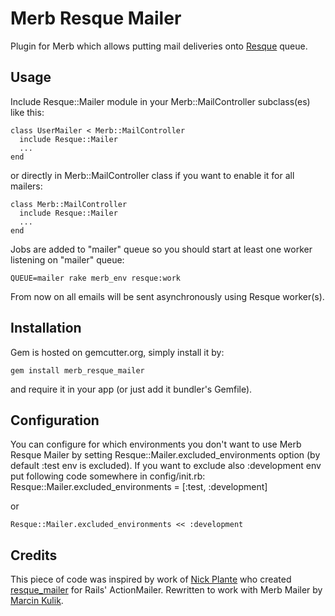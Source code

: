 Merb Resque Mailer
==================

Plugin for Merb which allows putting mail deliveries onto [Resque](http://github.com/defunkt/resque) queue.

Usage
-----

Include Resque::Mailer module in your Merb::MailController subclass(es) like this: 

    class UserMailer < Merb::MailController
      include Resque::Mailer
      ...
    end

or directly in Merb::MailController class if you want to enable it for all mailers:

    class Merb::MailController
      include Resque::Mailer
      ...
    end

Jobs are added to "mailer" queue so you should start at least one worker listening on "mailer" queue:

    QUEUE=mailer rake merb_env resque:work

From now on all emails will be sent asynchronously using Resque worker(s).

Installation
------------

Gem is hosted on gemcutter.org, simply install it by:

    gem install merb_resque_mailer

and require it in your app (or just add it bundler's Gemfile).

Configuration
-------------

You can configure for which environments you don't want to use Merb Resque Mailer by setting Resque::Mailer.excluded_environments option (by default :test env is excluded). If you want to exclude also :development env put following code somewhere in config/init.rb:
    Resque::Mailer.excluded_environments = [:test, :development]

or

    Resque::Mailer.excluded_environments << :development

Credits
-------

This piece of code was inspired by work of [Nick Plante](http://github.com/zapnap) who created [resque_mailer](http://github.com/zapnap/resque_mailer) for Rails' ActionMailer. Rewritten to work with Merb Mailer by [Marcin Kulik](http://github.com/sickill).


